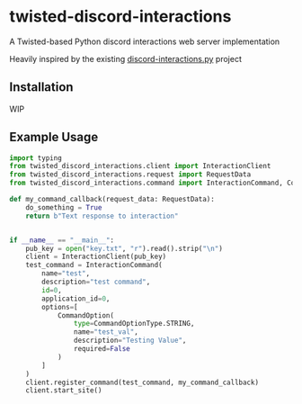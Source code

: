 # twisted-discord-interactions

A Twisted-based Python discord interactions web server implementation

Heavily inspired by the existing [discord-interactions.py](https://github.com/LiBa001/discord-interactions.py) project

## Installation

WIP

## Example Usage

```python
import typing
from twisted_discord_interactions.client import InteractionClient
from twisted_discord_interactions.request import RequestData
from twisted_discord_interactions.command import InteractionCommand, CommandOption, CommandOptionType

def my_command_callback(request_data: RequestData):
    do_something = True
    return b"Text response to interaction"


if __name__ == "__main__":
    pub_key = open("key.txt", "r").read().strip("\n")
    client = InteractionClient(pub_key)
    test_command = InteractionCommand(
        name="test", 
        description="test command",
        id=0,
        application_id=0,
        options=[
            CommandOption(
                type=CommandOptionType.STRING, 
                name="test_val", 
                description="Testing Value",
                required=False
            )
        ]
    )
    client.register_command(test_command, my_command_callback)
    client.start_site()
```
